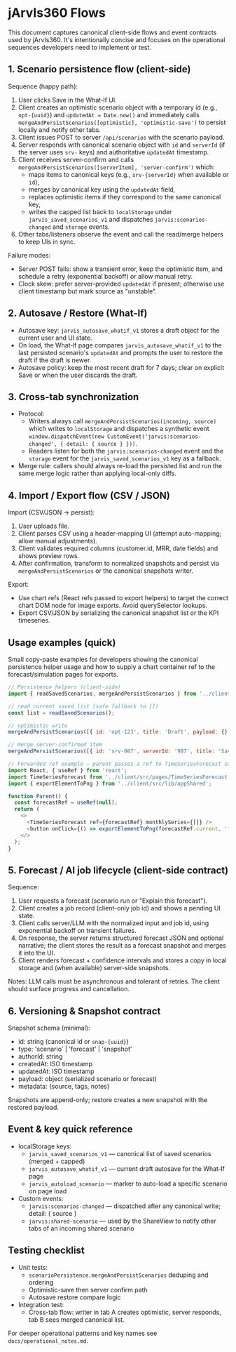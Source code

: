 # jArvIs360 Flows

This document captures canonical client-side flows and event contracts used by jArvIs360. It's intentionally concise and focuses on the operational sequences developers need to implement or test.

## 1. Scenario persistence flow (client-side)

Sequence (happy path):

1. User clicks Save in the What‑If UI.
2. Client creates an optimistic scenario object with a temporary id (e.g., `opt-{uuid}`) and `updatedAt = Date.now()` and immediately calls `mergeAndPersistScenarios([optimistic], 'optimistic-save')` to persist locally and notify other tabs.
3. Client issues POST to server `/api/scenarios` with the scenario payload.
4. Server responds with canonical scenario object with `id` and `serverId` (if the server uses `srv-` keys) and authoritative `updatedAt` timestamp.
5. Client receives server-confirm and calls `mergeAndPersistScenarios([serverItem], 'server-confirm')` which:
   - maps items to canonical keys (e.g., `srv-{serverId}` when available or `id`),
   - merges by canonical key using the `updatedAt` field,
   - replaces optimistic items if they correspond to the same canonical key,
   - writes the capped list back to `localStorage` under `jarvis_saved_scenarios_v1` and dispatches `jarvis:scenarios-changed` and `storage` events.
6. Other tabs/listeners observe the event and call the read/merge helpers to keep UIs in sync.

Failure modes:
- Server POST fails: show a transient error, keep the optimistic item, and schedule a retry (exponential backoff) or allow manual retry.
- Clock skew: prefer server-provided `updatedAt` if present; otherwise use client timestamp but mark source as "unstable".


## 2. Autosave / Restore (What‑If)

- Autosave key: `jarvis_autosave_whatif_v1` stores a draft object for the current user and UI state.
- On load, the What‑If page compares `jarvis_autosave_whatif_v1` to the last persisted scenario's `updatedAt` and prompts the user to restore the draft if the draft is newer.
- Autosave policy: keep the most recent draft for 7 days; clear on explicit Save or when the user discards the draft.


## 3. Cross-tab synchronization

- Protocol:
  - Writers always call `mergeAndPersistScenarios(incoming, source)` which writes to `localStorage` and dispatches a synthetic event `window.dispatchEvent(new CustomEvent('jarvis:scenarios-changed', { detail: { source } }))`.
  - Readers listen for both the `jarvis:scenarios-changed` event and the `storage` event for the `jarvis_saved_scenarios_v1` key as a fallback.
- Merge rule: callers should always re-load the persisted list and run the same merge logic rather than applying local-only diffs.


## 4. Import / Export flow (CSV / JSON)

Import (CSV/JSON → persist):
1. User uploads file.
2. Client parses CSV using a header-mapping UI (attempt auto-mapping; allow manual adjustments).
3. Client validates required columns (customer.id, MRR, date fields) and shows preview rows.
4. After confirmation, transform to normalized snapshots and persist via `mergeAndPersistScenarios` or the canonical snapshots writer.

Export:
- Use chart refs (React refs passed to export helpers) to target the correct chart DOM node for image exports. Avoid querySelector lookups.
- Export CSV/JSON by serializing the canonical snapshot list or the KPI timeseries.

## Usage examples (quick)

Small copy-paste examples for developers showing the canonical persistence helper usage and how to supply a chart container ref to the forecast/simulation pages for exports.

```javascript
// Persistence helpers (client-side)
import { readSavedScenarios, mergeAndPersistScenarios } from '../client/src/utils/scenarioPersistence';

// read current saved list (safe fallback to [])
const list = readSavedScenarios();

// optimistic write
mergeAndPersistScenarios([{ id: 'opt-123', title: 'Draft', payload: {}, updatedAt: Date.now() }], 'optimistic-save');

// merge server-confirmed item
mergeAndPersistScenarios([{ id: 'srv-987', serverId: '987', title: 'Saved', updatedAt: Date.now() }], 'server-confirm');
```

```javascript
// Forwarded ref example — parent passes a ref to TimeSeriesForecast so export helpers get a DOM node
import React, { useRef } from 'react';
import TimeSeriesForecast from '../client/src/pages/TimeSeriesForecast';
import { exportElementToPng } from '../client/src/lib/appShared';

function Parent() {
  const forecastRef = useRef(null);
  return (
    <>
      <TimeSeriesForecast ref={forecastRef} monthlySeries={[]} />
      <button onClick={() => exportElementToPng(forecastRef.current, 'forecast.png', 2)}>Download</button>
    </>
  );
}
```


## 5. Forecast / AI job lifecycle (client-side contract)

Sequence:
1. User requests a forecast (scenario run or "Explain this forecast").
2. Client creates a job record (client-only job id) and shows a pending UI state.
3. Client calls server/LLM with the normalized input and job id, using exponential backoff on transient failures.
4. On response, the server returns structured forecast JSON and optional narrative; the client stores the result as a forecast snapshot and merges it into the UI.
5. Client renders forecast + confidence intervals and stores a copy in local storage and (when available) server-side snapshots.

Notes: LLM calls must be asynchronous and tolerant of retries. The client should surface progress and cancellation.


## 6. Versioning & Snapshot contract

Snapshot schema (minimal):
- id: string (canonical id or `snap-{uuid}`)
- type: 'scenario' | 'forecast' | 'snapshot'
- authorId: string
- createdAt: ISO timestamp
- updatedAt: ISO timestamp
- payload: object (serialized scenario or forecast)
- metadata: {source, tags, notes}

Snapshots are append-only; restore creates a new snapshot with the restored payload.


## Event & key quick reference
- localStorage keys:
  - `jarvis_saved_scenarios_v1` — canonical list of saved scenarios (merged + capped)
  - `jarvis_autosave_whatif_v1` — current draft autosave for the What‑If page
  - `jarvis_autoload_scenario` — marker to auto-load a specific scenario on page load
- Custom events:
  - `jarvis:scenarios-changed` — dispatched after any canonical write; detail: { source }
  - `jarvis:shared-scenario` — used by the ShareView to notify other tabs of an incoming shared scenario


## Testing checklist
- Unit tests:
  - `scenarioPersistence.mergeAndPersistScenarios` deduping and ordering
  - Optimistic-save then server confirm path
  - Autosave restore compare logic
- Integration test:
  - Cross-tab flow: writer in tab A creates optimistic, server responds, tab B sees merged canonical list.


For deeper operational patterns and key names see `docs/operational_notes.md`.

